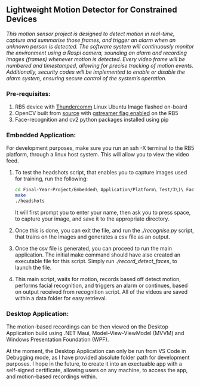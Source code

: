 ## Lightweight Motion Detector for Constrained Devices
*This motion sensor project is designed to detect motion in real-time, capture
and summarise those frames, and trigger an alarm when an unknown person is
detected. The software system will continuously monitor the environment using a
Raspi camera, sounding an alarm and recording images (frames) whenever motion
is detected. Every video frame will be numbered and timestamped, allowing for
precise tracking of motion events. Additionally, security codes will be implemented
to enable or disable the alarm system, ensuring secure control of the system’s
operation.*

### Pre-requisites:
1. RB5 device with [Thundercomm](https://www.thundercomm.com/product/qualcomm-robotics-rb5-development-kit/#sdk-manager) Linux Ubuntu Image flashed on-board
2. OpenCV built from [source](https://galaktyk.medium.com/how-to-build-opencv-with-gstreamer-b11668fa09c) with [gstreamer flag enabled](https://github.com/Alexists7/Final-Year-Project/blob/main/Embedded%20Application/Platform%20Test/1\)%20Motion%20Detection/opencv_compile_cmd.txt) on the RB5
3. Face-recognition and cv2 python packages installed using pip

### Embedded Application:
For development purposes, make sure you run an ssh -X terminal to the RB5 platform, through a linux host system. This will allow you to view the video feed.
1. To test the headshots script, that enables you to capture images used for training, run the following:
    ```bash
    cd Final-Year-Project/Embedded\ Application/Platform\ Test/3\)\ Face\ Detection/
    make
    ./headshots
    ```
    It will first prompt you to enter your name, then ask you to press space, to capture your image, and save it to the appropriate directory.

1. Once this is done, you can exit the file, and run the *./recognise.py* script, that trains on the images and generates a csv file as an output.

1. Once the csv file is generated, you can proceed to run the main application. The initial make command should have also created an executable file for this script. Simply run *./record_detect_faces*, to launch the file.

1. This main script, waits for motion, records based off detect motion, performs facial recognition, and triggers an alarm or continues, based on output received from recognition script. All of the videos are saved within a data folder for easy retrieval.

### Desktop Application:
The motion-based recordings can be then viewed on the Desktop Application build using .NET Maui, Model-View-ViewModel (MVVM) and Windows Presentation Foundation (WPF).

At the moment, the Desktop Application can only be run from VS Code in Debugging mode, as I have provided absolute folder path for development purposes. I hope in the future, to create it into an exectuable app with a self-signed certificate, allowing users on any machine, to access the app, and motion-based recordings within.
